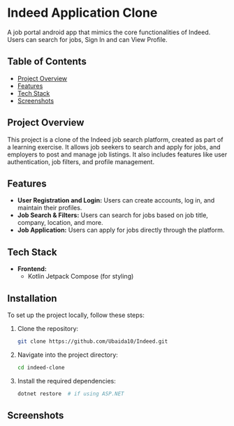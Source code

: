 # Indeed Application Clone

A job portal android app that mimics the core functionalities of Indeed. Users can search for jobs, Sign In and can View Profile.

## Table of Contents
- [Project Overview](#project-overview)
- [Features](#features)
- [Tech Stack](#tech-stack)
- [Screenshots](#screenshots)

  
## Project Overview

This project is a clone of the Indeed job search platform, created as part of a learning exercise. It allows job seekers to search and apply for jobs, and employers to post and manage job listings. It also includes features like user authentication, job filters, and profile management.

## Features

- **User Registration and Login:** Users can create accounts, log in, and maintain their profiles.
- **Job Search & Filters:** Users can search for jobs based on job title, company, location, and more.
- **Job Application:** Users can apply for jobs directly through the platform.

## Tech Stack

- **Frontend:** 
  - Kotlin Jetpack Compose (for styling)
      
## Installation

To set up the project locally, follow these steps:

1. Clone the repository:

    ```bash
    git clone https://github.com/Ubaida10/Indeed.git
    ```

2. Navigate into the project directory:

    ```bash
    cd indeed-clone
    ```

3. Install the required dependencies:

    ```bash
    dotnet restore  # if using ASP.NET
    ```

## Screenshots
